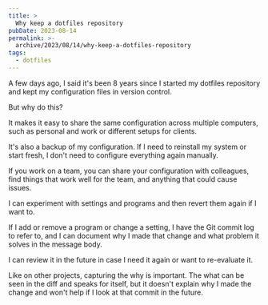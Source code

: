 ```yaml
---
title: >
  Why keep a dotfiles repository
pubDate: 2023-08-14
permalink: >-
  archive/2023/08/14/why-keep-a-dotfiles-repository
tags:
  - dotfiles
---
```


A few days ago, I said it's been 8 years since I started my dotfiles repository and kept my configuration files in version control.

But why do this?

It makes it easy to share the same configuration across multiple computers, such as personal and work or different setups for clients.

It's also a backup of my configuration. If I need to reinstall my system or start fresh, I don't need to configure everything again manually.

If you work on a team, you can share your configuration with colleagues, find things that work well for the team, and anything that could cause issues.

I can experiment with settings and programs and then revert them again if I want to.

If I add or remove a program or change a setting, I have the Git commit log to refer to, and I can document why I made that change and what problem it solves in the message body.

I can review it in the future in case I need it again or want to re-evaluate it.

Like on other projects, capturing the why is important. The what can be seen in the diff and speaks for itself, but it doesn't explain why I made the change and won't help if I look at that commit in the future.
